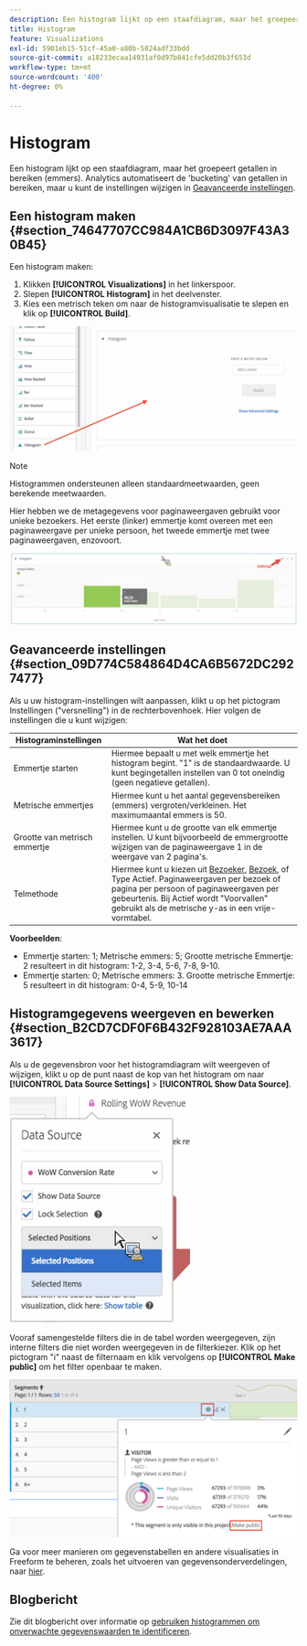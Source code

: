 ```yaml
---
description: Een histogram lijkt op een staafdiagram, maar het groepeert getallen in bereiken (emmers).
title: Histogram
feature: Visualizations
exl-id: 5901eb15-51cf-45a0-a80b-5824adf33bdd
source-git-commit: a18233ecaa14931af0d97b041cfe5dd20b3f653d
workflow-type: tm+mt
source-wordcount: '400'
ht-degree: 0%

---
```


# Histogram

Een histogram lijkt op een staafdiagram, maar het groepeert getallen in bereiken (emmers). Analytics automatiseert de &#39;bucketing&#39; van getallen in bereiken, maar u kunt de instellingen wijzigen in [Geavanceerde instellingen](#section_09D774C584864D4CA6B5672DC2927477).

## Een histogram maken {#section_74647707CC984A1CB6D3097F43A30B45}

Een histogram maken:

1. Klikken **[!UICONTROL Visualizations]** in het linkerspoor.
1. Slepen **[!UICONTROL Histogram]** in het deelvenster.
1. Kies een metrisch teken om naar de histogramvisualisatie te slepen en klik op **[!UICONTROL Build]**.

![](assets/histogram.png)

>[!NOTE]
>
>Histogrammen ondersteunen alleen standaardmeetwaarden, geen berekende meetwaarden.

Hier hebben we de metagegevens voor paginaweergaven gebruikt voor unieke bezoekers. Het eerste (linker) emmertje komt overeen met een paginaweergave per unieke persoon, het tweede emmertje met twee paginaweergaven, enzovoort.

![](assets/histogram2.png)

## Geavanceerde instellingen {#section_09D774C584864D4CA6B5672DC2927477}

Als u uw histogram-instellingen wilt aanpassen, klikt u op het pictogram Instellingen (&quot;versnelling&quot;) in de rechterbovenhoek. Hier volgen de instellingen die u kunt wijzigen:

| Histograminstellingen | Wat het doet |
|---|---|
| Emmertje starten | Hiermee bepaalt u met welk emmertje het histogram begint. &quot;1&quot; is de standaardwaarde. U kunt begingetallen instellen van 0 tot oneindig (geen negatieve getallen). |
| Metrische emmertjes | Hiermee kunt u het aantal gegevensbereiken (emmers) vergroten/verkleinen. Het maximumaantal emmers is 50. |
| Grootte van metrisch emmertje | Hiermee kunt u de grootte van elk emmertje instellen. U kunt bijvoorbeeld de emmergrootte wijzigen van de paginaweergave 1 in de weergave van 2 pagina&#39;s. |
| Telmethode | Hiermee kunt u kiezen uit [Bezoeker](https://experienceleague.adobe.com/docs/analytics/components/metrics/unique-visitors.html), [Bezoek](https://experienceleague.adobe.com/docs/analytics/components/metrics/visits.html), of Type Actief. Paginaweergaven per bezoek of pagina per persoon of paginaweergaven per gebeurtenis. Bij Actief wordt &quot;Voorvallen&quot; gebruikt als de metrische y-as in een vrije-vormtabel. |

<!--Russ or Meike - Check Hit Type link above. -->

**Voorbeelden**:

* Emmertje starten: 1; Metrische emmers: 5; Grootte metrische Emmertje: 2 resulteert in dit histogram: 1-2, 3-4, 5-6, 7-8, 9-10.
* Emmertje starten: 0; Metrische emmers: 3. Grootte metrische Emmertje: 5 resulteert in dit histogram: 0-4, 5-9, 10-14

## Histogramgegevens weergeven en bewerken {#section_B2CD7CDF0F6B432F928103AE7AAA3617}

Als u de gegevensbron voor het histogramdiagram wilt weergeven of wijzigen, klikt u op de punt naast de kop van het histogram om naar **[!UICONTROL Data Source Settings]** > **[!UICONTROL Show Data Source]**.

![](assets/manage-data-source.png)

Vooraf samengestelde filters die in de tabel worden weergegeven, zijn interne filters die niet worden weergegeven in de filterkiezer. Klik op het pictogram &quot;i&quot; naast de filternaam en klik vervolgens op **[!UICONTROL Make public]** om het filter openbaar te maken.

![](assets/prebuilt_segments.png)

Ga voor meer manieren om gegevenstabellen en andere visualisaties in Freeform te beheren, zoals het uitvoeren van gegevensonderverdelingen, naar [hier](https://experienceleague.adobe.com/docs/analytics/analyze/analysis-workspace/visualizations/freeform-analysis-visualizations.html).

## Blogbericht

Zie dit blogbericht over informatie op [gebruiken histogrammen om onverwachte gegevenswaarden te identificeren](https://experienceleaguecommunities.adobe.com/t5/adobe-analytics-blogs/using-histograms-to-identify-unexpected-data-values/ba-p/596168).
